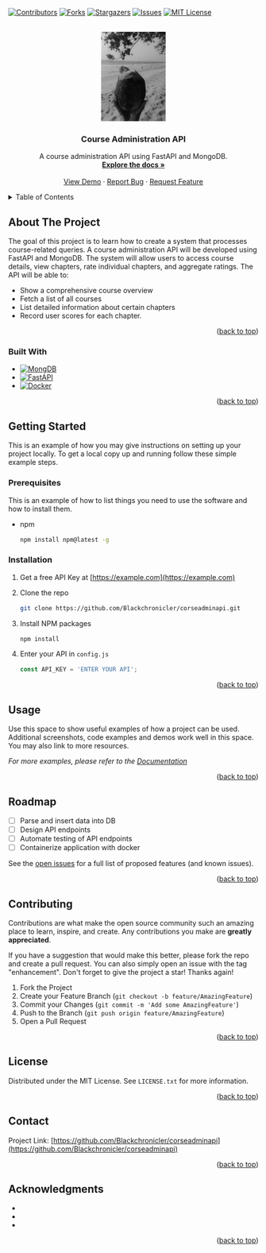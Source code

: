 <!-- Improved compatibility of back to top link: See: https://github.com/othneildrew/Best-README-Template/pull/73 -->
<a name="readme-top"></a>
<!--
*** Thanks for checking out the Best-README-Template. If you have a suggestion
*** that would make this better, please fork the repo and create a pull request
*** or simply open an issue with the tag "enhancement".
*** Don't forget to give the project a star!
*** Thanks again! Now go create something AMAZING! :D
-->

<!-- PROJECT SHIELDS -->
<!--
*** I'm using markdown "reference style" links for readability.
*** Reference links are enclosed in brackets [ ] instead of parentheses ( ).
*** See the bottom of this document for the declaration of the reference variables
*** for contributors-url, forks-url, etc. This is an optional, concise syntax you may use.
*** https://www.markdownguide.org/basic-syntax/#reference-style-links
-->
[![Contributors][contributors-shield]][contributors-url]
[![Forks][forks-shield]][forks-url]
[![Stargazers][stars-shield]][stars-url]
[![Issues][issues-shield]][issues-url]
[![MIT License][license-shield]][license-url]
<!-- [![LinkedIn][linkedin-shield]][linkedin-url] -->

<!-- PROJECT LOGO -->
<br />
<div align="center">
  <a href="https://github.com/Blackchronicler/corseadminapi">
    <img src="images/logo.png" alt="Logo" width="130" height="180">
  </a>

<h3 align="center">Course Administration API</h3>

  <p align="center">
    A course administration API using FastAPI and MongoDB.
    <br />
    <a href="https://github.com/Blackchronicler/corseadminapi"><strong>Explore the docs »</strong></a>
    <br />
    <br />
    <a href="https://github.com/Blackchronicler/corseadminapi">View Demo</a>
    ·
    <a href="https://github.com/Blackchronicler/corseadminapi/issues">Report Bug</a>
    ·
    <a href="https://github.com/Blackchronicler/corseadminapi/issues">Request Feature</a>
  </p>
</div>

<!-- TABLE OF CONTENTS -->
<details>
  <summary>Table of Contents</summary>
  <ol>
    <li>
      <a href="#about-the-project">About The Project</a>
      <ul>
        <li><a href="#built-with">Built With</a></li>
      </ul>
    </li>
    <li>
      <a href="#getting-started">Getting Started</a>
      <ul>
        <li><a href="#prerequisites">Prerequisites</a></li>
        <li><a href="#installation">Installation</a></li>
      </ul>
    </li>
    <li><a href="#usage">Usage</a></li>
    <li><a href="#roadmap">Roadmap</a></li>
    <li><a href="#contributing">Contributing</a></li>
    <li><a href="#license">License</a></li>
    <li><a href="#contact">Contact</a></li>
    <li><a href="#acknowledgments">Acknowledgments</a></li>
  </ol>
</details>

<!-- ABOUT THE PROJECT -->
## About The Project

<!-- [![Product Name Screen Shot][product-screenshot]](https://example.com) # Uncomment this if need be to show intro pic of project-->

The goal of this project is to learn how to create a system that processes course-related queries.
A course administration API will be developed using FastAPI and MongoDB.
The system will allow users to access course details, view chapters, rate individual chapters, and aggregate ratings.
The API will be able to:

* Show a comprehensive course overview
* Fetch a list of all courses
* List detailed information about certain chapters
* Record user scores for each chapter.

<p align="right">(<a href="#readme-top">back to top</a>)</p>

### Built With

* [![MongDB][MongoDB.com]][MongoDB-url]
* [![FastAPI][FastAPI.com]][FastAPI-url]
* [![Docker][Docker.com]][Docker-url]

<p align="right">(<a href="#readme-top">back to top</a>)</p>

<!-- GETTING STARTED -->
## Getting Started

This is an example of how you may give instructions on setting up your project locally.
To get a local copy up and running follow these simple example steps.

### Prerequisites

This is an example of how to list things you need to use the software and how to install them.

* npm

  ```sh
  npm install npm@latest -g
  ```

### Installation

1. Get a free API Key at [https://example.com](https://example.com)
2. Clone the repo

   ```sh
   git clone https://github.com/Blackchronicler/corseadminapi.git
   ```

3. Install NPM packages

   ```sh
   npm install
   ```

4. Enter your API in `config.js`

   ```js
   const API_KEY = 'ENTER YOUR API';
   ```

<p align="right">(<a href="#readme-top">back to top</a>)</p>

<!-- USAGE EXAMPLES -->
## Usage

Use this space to show useful examples of how a project can be used. Additional screenshots, code examples and demos work well in this space. You may also link to more resources.

_For more examples, please refer to the [Documentation](https://example.com)_

<p align="right">(<a href="#readme-top">back to top</a>)</p>

<!-- ROADMAP -->
## Roadmap

* [ ] Parse and insert data into DB
* [ ] Design API endpoints
* [ ] Automate testing of API endpoints
* [ ] Containerize application with docker

See the [open issues](https://github.com/Blackchronicler/corseadminapi/issues) for a full list of proposed features (and known issues).

<p align="right">(<a href="#readme-top">back to top</a>)</p>

<!-- CONTRIBUTING -->
## Contributing

Contributions are what make the open source community such an amazing place to learn, inspire, and create. Any contributions you make are **greatly appreciated**.

If you have a suggestion that would make this better, please fork the repo and create a pull request. You can also simply open an issue with the tag "enhancement".
Don't forget to give the project a star! Thanks again!

1. Fork the Project
2. Create your Feature Branch (`git checkout -b feature/AmazingFeature`)
3. Commit your Changes (`git commit -m 'Add some AmazingFeature'`)
4. Push to the Branch (`git push origin feature/AmazingFeature`)
5. Open a Pull Request

<p align="right">(<a href="#readme-top">back to top</a>)</p>

<!-- LICENSE -->
## License

Distributed under the MIT License. See `LICENSE.txt` for more information.

<p align="right">(<a href="#readme-top">back to top</a>)</p>

<!-- CONTACT -->
## Contact

Project Link: [https://github.com/Blackchronicler/corseadminapi](https://github.com/Blackchronicler/corseadminapi)

<p align="right">(<a href="#readme-top">back to top</a>)</p>

<!-- ACKNOWLEDGMENTS -->
## Acknowledgments

* []()
* []()
* []()

<p align="right">(<a href="#readme-top">back to top</a>)</p>

<!-- MARKDOWN LINKS & IMAGES -->
<!-- https://www.markdownguide.org/basic-syntax/#reference-style-links -->
[contributors-shield]: https://img.shields.io/github/contributors/Blackchronicler/corseadminapi.svg?style=for-the-badge
[contributors-url]: https://github.com/Blackchronicler/corseadminapi/graphs/contributors
[forks-shield]: https://img.shields.io/github/forks/Blackchronicler/corseadminapi.svg?style=for-the-badge
[forks-url]: https://github.com/Blackchronicler/corseadminapi/network/members
[stars-shield]: https://img.shields.io/github/stars/Blackchronicler/corseadminapi.svg?style=for-the-badge
[stars-url]: https://github.com/Blackchronicler/corseadminapi/stargazers
[issues-shield]: https://img.shields.io/github/issues/Blackchronicler/corseadminapi.svg?style=for-the-badge
[issues-url]: https://github.com/Blackchronicler/corseadminapi/issues
[license-shield]: https://img.shields.io/github/license/Blackchronicler/corseadminapi.svg?style=for-the-badge
[license-url]: https://github.com/Blackchronicler/corseadminapi/blob/master/LICENSE.txt
[FastAPI.com]: https://img.shields.io/badge/Fastapi-483D8B?style=for-the-badge&logo=fastapi&logoColor=%23009688
[FastAPI-url]: https://fastapi.tiangolo.com/
[MongoDB.com]: https://img.shields.io/badge/mongodb-20232A?style=for-the-badge&logo=mongodb&logoColor=%2347A248
[MongoDB-url]: https://www.mongodb.com/
[Docker.com]: https://img.shields.io/badge/Docker-2C3454?style=for-the-badge&logo=docker&logoColor=%232496ED
[Docker-url]: https://www.docker.com/